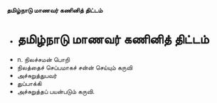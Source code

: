 **தமிழ்நாடு மாணவர் கணினித் திட்டம்**
- # தமிழ்நாடு மாணவர் கணினித் திட்டம்
- n. நிலச்சமன் பொறி
- நிலத்தைச் செப்பமாகச் சன்ன் செய்யும் கருவி
- அச்சுறுத்துபவர்
- துப்பாக்கி
- அச்சுறுத்தப் பயன்படும் கருவி.

